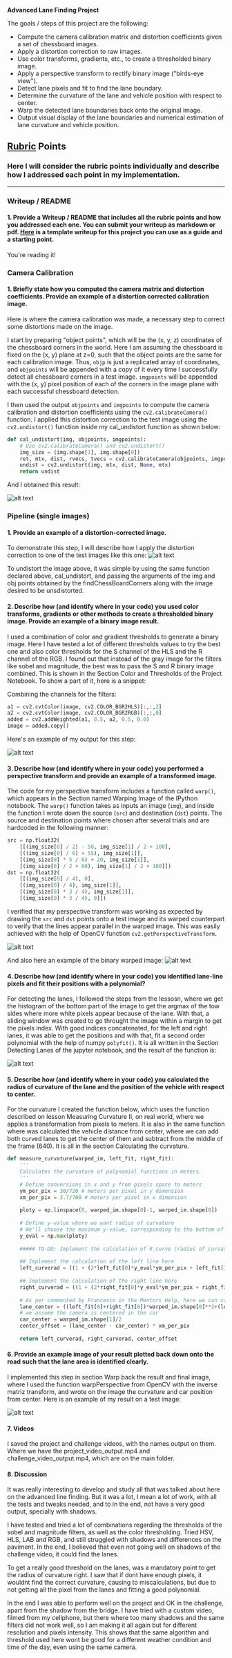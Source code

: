 **Advanced Lane Finding Project**

The goals / steps of this project are the following:

* Compute the camera calibration matrix and distortion coefficients given a set of chessboard images.
* Apply a distortion correction to raw images.
* Use color transforms, gradients, etc., to create a thresholded binary image.
* Apply a perspective transform to rectify binary image ("birds-eye view").
* Detect lane pixels and fit to find the lane boundary.
* Determine the curvature of the lane and vehicle position with respect to center.
* Warp the detected lane boundaries back onto the original image.
* Output visual display of the lane boundaries and numerical estimation of lane curvature and vehicle position.

[//]: # (Image References)

[image1]: ./writeup_imgs/undist_img.PNG "Undistorted"
[image2]: ./output_images/undistorted_example.jpg "Road Transformed"
[image3]: ./output_images/binary_image.jpg "Binary Example"
[image4]: ./output_images/warped_example.jpg "Warp Example"
[image5]: ./output_images/warped_binary_example.jpg "Binary Warp Example"
[image6]: ./output_images/lane_detect.jpg "Finding lane"
[image7]: ./output_images/final_image.jpg "Output"
[video1]: ./project_video.mp4 "Video"

## [Rubric](https://review.udacity.com/#!/rubrics/571/view) Points

### Here I will consider the rubric points individually and describe how I addressed each point in my implementation.  

---

### Writeup / README

#### 1. Provide a Writeup / README that includes all the rubric points and how you addressed each one.  You can submit your writeup as markdown or pdf.  [Here](https://github.com/udacity/CarND-Advanced-Lane-Lines/blob/master/writeup_template.md) is a template writeup for this project you can use as a guide and a starting point.  

You're reading it!

### Camera Calibration

#### 1. Briefly state how you computed the camera matrix and distortion coefficients. Provide an example of a distortion corrected calibration image.

Here is where the camera calibration was made, a necessary step to correct some distortions made on the image. 

I start by preparing "object points", which will be the (x, y, z) coordinates of the chessboard corners in the world. Here I am assuming the chessboard is fixed on the (x, y) plane at z=0, such that the object points are the same for each calibration image.  Thus, `objp` is just a replicated array of coordinates, and `objpoints` will be appended with a copy of it every time I successfully detect all chessboard corners in a test image.  `imgpoints` will be appended with the (x, y) pixel position of each of the corners in the image plane with each successful chessboard detection.  

I then used the output `objpoints` and `imgpoints` to compute the camera calibration and distortion coefficients using the `cv2.calibrateCamera()` function.  I applied this distortion correction to the test image using the `cv2.undistort()` function inside my cal_undistort function as shown below:

```python
def cal_undistort(img, objpoints, imgpoints):
    # Use cv2.calibrateCamera() and cv2.undistort()
    img_size = (img.shape[1], img.shape[0])
    ret, mtx, dist, rvecs, tvecs = cv2.calibrateCamera(objpoints, imgpoints, img_size, None, None)
    undist = cv2.undistort(img, mtx, dist, None, mtx)
    return undist
```

And I obtained this result:

![alt text][image1]

### Pipeline (single images)

#### 1. Provide an example of a distortion-corrected image.

To demonstrate this step, I will describe how I apply the distortion correction to one of the test images like this one:
![alt text][image2]

To undistort the image above, it was simple by using the same function declared above, cal_undistort, and passing the arguments of the img and obj points obtained by the findChessBoardCorners along with the image desired to be unsdistorted.

#### 2. Describe how (and identify where in your code) you used color transforms, gradients or other methods to create a thresholded binary image.  Provide an example of a binary image result.

I used a combination of color and gradient thresholds to generate a binary image. Here I have tested a lot of different thresholds values to try the best one and also color thresholds for the S channel of the HLS and the R channel of the RGB. I found out that instead of the gray image for the filters like sobel and magnitude, the best was to pass the S and R binary image combined. This is shown in the Section Color and Thresholds of the Project Notebook. To show a part of it, here is a snippet:

Combining the channels for the filters:
```python
a1 = cv2.cvtColor(image, cv2.COLOR_BGR2HLS)[:,:,2]
a2 = cv2.cvtColor(image, cv2.COLOR_BGR2RGB)[:,:,0]
added = cv2.addWeighted(a1, 0.5, a2, 0.5, 0.0)
image = added.copy()
```

Here's an example of my output for this step:

![alt text][image3]

#### 3. Describe how (and identify where in your code) you performed a perspective transform and provide an example of a transformed image.

The code for my perspective transform includes a function called `warp()`, which appears in the Section named Warping Image of the IPython notebook.  The `warp()` function takes as inputs an image (`img`), and inside the function I wrote down the source (`src`) and destination (`dst`) points. The source and destination points where chosen after several trials and are hardcoded in the following manner:

```python
src = np.float32(
    [[(img_size[0] / 2) - 50, img_size[1] / 2 + 100],
    [((img_size[0] / 6) + 55), img_size[1]],
    [(img_size[0] * 5 / 6) + 20, img_size[1]],
    [(img_size[0] / 2 + 60), img_size[1] / 2 + 100]])
dst = np.float32(
    [[(img_size[0] / 4), 0],
    [(img_size[0] / 4), img_size[1]],
    [(img_size[0] * 3 / 4), img_size[1]],
    [(img_size[0] * 3 / 4), 0]])
```

I verified that my perspective transform was working as expected by drawing the `src` and `dst` points onto a test image and its warped counterpart to verify that the lines appear parallel in the warped image. This was easily achieved with the help of OpenCV function `cv2.getPerspectiveTransform`.

![alt text][image4]

And also here an example of the binary warped image:
![alt text][image5]

#### 4. Describe how (and identify where in your code) you identified lane-line pixels and fit their positions with a polynomial?

For detecting the lanes, I followed the steps from the lessosn, where we  get the histogram of the bottom part of the image to get the argmax of the tow sides where more white pixels appear because of the lane. With that, a sliding window was created to go throught the image within a margin to get the pixels index. With good indices concatenated, for the left and right lanes, it was able to get the positions and with that, fit a second order polynomial with the help of numpy `polyfit()`. It is all written in the Section Detecting Lanes of the jupyter notebook, and the result of the function is:

![alt text][image6]

#### 5. Describe how (and identify where in your code) you calculated the radius of curvature of the lane and the position of the vehicle with respect to center.

For the curvature I created the function below, which uses the function described on lesson Measuring Curvature II, on real world, where we applies a transformation from pixels to meters. It is also in the same function where was calculated the vehicle distance from center, where we can add both curved lanes to get the center of them and subtract from the middle of the frame (640). It is all in the section Calculating the curvature.

```python
def measure_curvature(warped_im, left_fit, right_fit):
    '''
    Calculates the curvature of polynomial functions in meters.
    '''
    # Define conversions in x and y from pixels space to meters
    ym_per_pix = 30/720 # meters per pixel in y dimension
    xm_per_pix = 3.7/700 # meters per pixel in x dimension
    
    ploty = np.linspace(0, warped_im.shape[0]-1, warped_im.shape[0])
    
    # Define y-value where we want radius of curvature
    # We'll choose the maximum y-value, corresponding to the bottom of the image
    y_eval = np.max(ploty)
    
    ##### TO-DO: Implement the calculation of R_curve (radius of curvature) #####
    
    ## Implement the calculation of the left line here
    left_curverad = ((1 + (2*left_fit[0]*y_eval*ym_per_pix + left_fit[1])**2)**1.5) / np.absolute(2*left_fit[0])
    
    ## Implement the calculation of the right line here
    right_curverad = ((1 + (2*right_fit[0]*y_eval*ym_per_pix + right_fit[1])**2)**1.5) / np.absolute(2*right_fit[0])
    
    # As per commented by Francesco in the Mentors Help, here we can calculate the vehicle offset
    lane_center = ((left_fit[0]+right_fit[0])*warped_im.shape[0]**2+(left_fit[1]+right_fit[1])*warped_im.shape[0]+ left_fit[2] + right_fit[2])//2
    # we assume the camera is centered in the car
    car_center = warped_im.shape[1]/2
    center_offset = (lane_center - car_center) * xm_per_pix
    
    return left_curverad, right_curverad, center_offset
```


#### 6. Provide an example image of your result plotted back down onto the road such that the lane area is identified clearly.

I implemented this step in section Warp back the result and final image, where I used the function warpPerspective from OpenCV with the inverse matriz transform, and wrote on the image the curvature and car position from center. Here is an example of my result on a test image:

![alt text][image7]

#### 7. Videos

I saved the project and challenge videos, with the names output on them. Where we have the project_video_output.mp4 and challenge_video_output.mp4, which are on the main folder.

#### 8. Discussion

It was really interesting to develop and study all that was talked about here on the advanced line finding. But it was a lot, I mean a lot of work, with all the tests and tweaks needed, and to in the end, not have a very good output, specially with shadows.

I have tested and tried a lot of combinations regarding the thresholds of the sobel and magnitude filters, as well as the color thresholding. Tried HSV, HLS, LAB and RGB, and still struggled with shadows and differences on the paviment. In the end, I believed that even not going well on shadows of the challenge video, it could find the lanes.

To get a really good threshold on the lanes, was a mandatory point to get the radius of curvature right. I saw that if dont have enough pixels, it wouldnt find the correct curvature, causing to miscalculations, but due to not getting all the pixel from the lanes and fitting a good polynomial.

In the end I was able to perform well on the project and OK in the challenge, apart from the shadow from the bridge. I have tried with a custom video, filmed from my cellphone, but there where too many shadows and the same filters did not work well, so I am making it all again but for different resolution and pixels intensity. This shows that the same algorithm and threshold used here wont be good for a different weather condition and time of the day, even using the same camera.